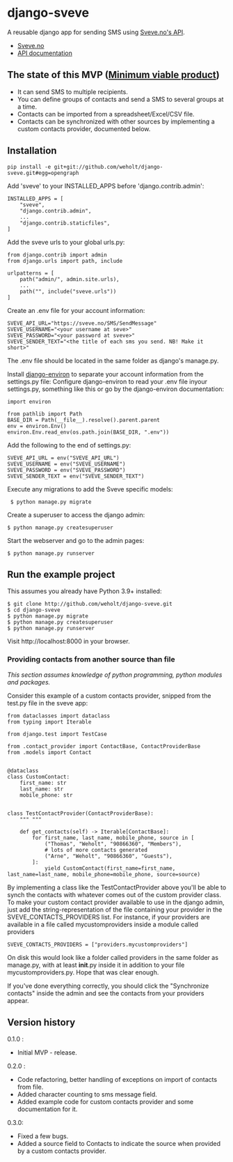 # django-sveve

A reusable django app for sending SMS using [Sveve.no's API](https://sveve.no/apidok/send).

* [Sveve.no](http://sveve.no/)
* [API documentation](https://sveve.no/apidok/)

## The state of this MVP ([Minimum viable product](https://en.wikipedia.org/wiki/Minimum_viable_product))

 * It can send SMS to multiple recipients.
 * You can define groups of contacts and send a SMS to several groups at a time.
 * Contacts can be imported from a spreadsheet/Excel/CSV file.
 * Contacts can be synchronized with other sources by implementing a custom contacts provider, documented below.

## Installation

```
pip install -e git+git://github.com/weholt/django-sveve.git#egg=opengraph
```

Add 'sveve' to your INSTALLED_APPS before 'django.contrib.admin':
```
INSTALLED_APPS = [
    "sveve",
    "django.contrib.admin",
    ...
    "django.contrib.staticfiles",
]
```

Add the sveve urls to your global urls.py:
```
from django.contrib import admin
from django.urls import path, include

urlpatterns = [
    path("admin/", admin.site.urls),
    ...
    path("", include("sveve.urls"))
]
```

Create an .env file for your account information:
```
SVEVE_API_URL="https://sveve.no/SMS/SendMessage"
SVEVE_USERNAME="<your username at seve>"
SVEVE_PASSWORD="<your password at sveve>"
SVEVE_SENDER_TEXT="<the title of each sms you send. NB! Make it short>"
```
The .env file should be located in the same folder as django's manage.py.

Install [django-environ](http://django-environ/) to separate your account information from the settings.py file:
Configure django-environ to read your .env file inyour settings.py, something like this or go by the django-environ documentation:
```
import environ

from pathlib import Path
BASE_DIR = Path(__file__).resolve().parent.parent
env = environ.Env()
environ.Env.read_env(os.path.join(BASE_DIR, ".env"))
```

Add the following to the end of settings.py:
```
SVEVE_API_URL = env("SVEVE_API_URL")
SVEVE_USERNAME = env("SVEVE_USERNAME")
SVEVE_PASSWORD = env("SVEVE_PASSWORD")
SVEVE_SENDER_TEXT = env("SVEVE_SENDER_TEXT")
```

Execute any migrations to add the Sveve specific models:
```
 $ python manage.py migrate
```

Create a superuser to access the django admin:
```
$ python manage.py createsuperuser
```

Start the webserver and go to the admin pages:
```
$ python manage.py runserver
```

## Run the example project
This assumes you already have Python 3.9+ installed:
```
$ git clone http://github.com/weholt/django-sveve.git
$ cd django-sveve
$ python manage.py migrate
$ python manage.py createsuperuser
$ python manage.py runserver
```
Visit http://localhost:8000 in your browser.

### Providing contacts from another source than file

*This section assumes knowledge of python programming, python modules and packages.*

Consider this example of a custom contacts provider, snipped from the test.py file in the sveve app:
```
from dataclasses import dataclass
from typing import Iterable

from django.test import TestCase

from .contact_provider import ContactBase, ContactProviderBase
from .models import Contact


@dataclass
class CustomContact:
    first_name: str
    last_name: str
    mobile_phone: str


class TestContactProvider(ContactProviderBase):
    """ """

    def get_contacts(self) -> Iterable[ContactBase]:
        for first_name, last_name, mobile_phone, source in [
            ("Thomas", "Weholt", "90866360", "Members"),
            # lots of more contacts generated
            ("Arne", "Weholt", "90866360", "Guests"),
        ]:
            yield CustomContact(first_name=first_name, last_name=last_name, mobile_phone=mobile_phone, source=source)
```
By implementing a class like the TestContactProvider above you'll be able to synch the contacts with whatever comes out of the custom provider class.
To make your custom contact provider available to use in the django admin, just add the string-representation of the file containing your provider
in the SVEVE_CONTACTS_PROVIDERS list. For instance, if your providers are available in a file called mycustomproviders inside a module called providers

```
SVEVE_CONTACTS_PROVIDERS = ["providers.mycustomproviders"]
```
On disk this would look like a folder called providers in the same folder as manage.py, with at least __init__.py inside it in addition to your file mycustomproviders.py. Hope that was clear enough.

If you've done everything correctly, you should click the "Synchronize contacts" inside the admin and see the contacts from your providers appear.


## Version history

0.1.0 :
 - Initial MVP - release.

 0.2.0 :
 - Code refactoring, better handling of exceptions on import of contacts from file.
 - Added character counting to sms message field.
 - Added example code for custom contacts provider and some documentation for it.

0.3.0:
 - Fixed a few bugs.
 - Added a source field to Contacts to indicate the source when provided by a custom contacts provider.
